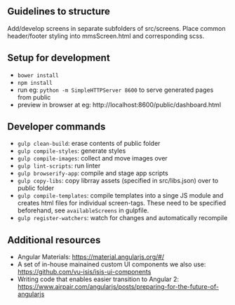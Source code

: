 ## Guidelines to structure

Add/develop screens in separate subfolders of src/screens. Place common header/footer styling into mmsScreen.html and corresponding scss.

## Setup for development

- `bower install`
- `npm install`
- run eg: `python -m SimpleHTTPServer 8600` to serve generated pages from public
- preview in browser at eg: http://localhost:8600/public/dashboard.html

## Developer commands

- `gulp clean-build`: erase contents of public folder
- `gulp compile-styles`: generate styles
- `gulp compile-images`: collect and move images over
- `gulp lint-scripts`: run linter
- `gulp browserify-app`: compile and stage app scripts
- `gulp copy-libs`: copy librray assets (specified in src/libs.json) over to public folder 
- `gulp compile-templates`: compile templates into a singe JS module and creates html files for individual screen-tags. These need to be specified beforehand, see `availableScreens` in gulpfile.
- `gulp register-watchers`: watch for changes and automatically recompile

## Additional resources

- Angular Materials: https://material.angularjs.org/#/
- A set of in-house mainained custom UI components we also use: https://github.com/vu-isis/isis-ui-components
- Writing code that enables easier transition to Angular 2: https://www.airpair.com/angularjs/posts/preparing-for-the-future-of-angularjs
